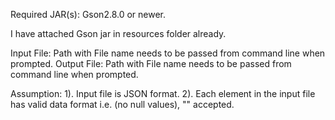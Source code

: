 Required JAR(s):	Gson2.8.0 or newer.

I have attached Gson jar in resources folder already.

Input File: Path with File name needs to be passed from command line when prompted.
Output File: Path with File name needs to be passed from command line when prompted.

Assumption:
	1).	Input file is JSON format.
	2).	Each element in the input file has valid data format i.e. (no null values), "" accepted.
